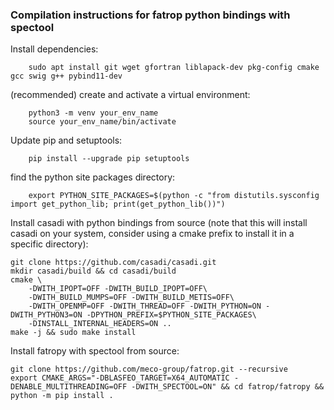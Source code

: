 ### Compilation instructions for fatrop python bindings with spectool

Install dependencies:

        sudo apt install git wget gfortran liblapack-dev pkg-config cmake gcc swig g++ pybind11-dev

(recommended) create and activate a virtual environment:

        python3 -m venv your_env_name
        source your_env_name/bin/activate

Update pip and setuptools:

        pip install --upgrade pip setuptools

find the python site packages directory:

        export PYTHON_SITE_PACKAGES=$(python -c "from distutils.sysconfig import get_python_lib; print(get_python_lib())")

Install casadi with python bindings from source (note that this will install casadi on your system, consider using a cmake prefix to install it in a specific directory):

    git clone https://github.com/casadi/casadi.git 
    mkdir casadi/build && cd casadi/build
    cmake \
        -DWITH_IPOPT=OFF -DWITH_BUILD_IPOPT=OFF\
        -DWITH_BUILD_MUMPS=OFF -DWITH_BUILD_METIS=OFF\
        -DWITH_OPENMP=OFF -DWITH_THREAD=OFF -DWITH_PYTHON=ON -DWITH_PYTHON3=ON -DPYTHON_PREFIX=$PYTHON_SITE_PACKAGES\
        -DINSTALL_INTERNAL_HEADERS=ON ..
    make -j && sudo make install

Install fatropy with spectool from source:

    git clone https://github.com/meco-group/fatrop.git --recursive
    export CMAKE_ARGS="-DBLASFEO_TARGET=X64_AUTOMATIC -DENABLE_MULTITHREADING=OFF -DWITH_SPECTOOL=ON" && cd fatrop/fatropy && python -m pip install .
